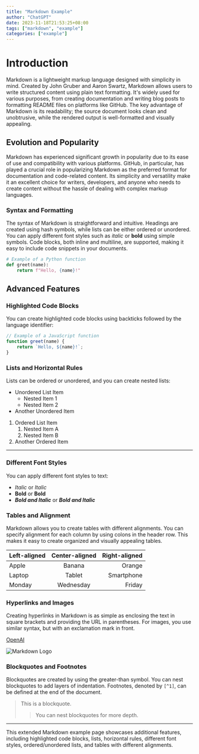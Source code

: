 ```yaml
---
title: "Markdown Example"
author: "ChatGPT"
date: 2023-11-18T21:53:25+08:00
tags: ["markdown", "example"]
categories: ["example"]
---
```


# Introduction

Markdown is a lightweight markup language designed with simplicity in mind. Created by John Gruber and Aaron Swartz, Markdown allows users to write structured content using plain text formatting. It's widely used for various purposes, from creating documentation and writing blog posts to formatting README files on platforms like GitHub. The key advantage of Markdown is its readability; the source document looks clean and unobtrusive, while the rendered output is well-formatted and visually appealing.

## Evolution and Popularity

Markdown has experienced significant growth in popularity due to its ease of use and compatibility with various platforms. GitHub, in particular, has played a crucial role in popularizing Markdown as the preferred format for documentation and code-related content. Its simplicity and versatility make it an excellent choice for writers, developers, and anyone who needs to create content without the hassle of dealing with complex markup languages.

### Syntax and Formatting

The syntax of Markdown is straightforward and intuitive. Headings are created using hash symbols, while lists can be either ordered or unordered. You can apply different font styles such as *italic* or **bold** using simple symbols. Code blocks, both inline and multiline, are supported, making it easy to include code snippets in your documents.

```python
# Example of a Python function
def greet(name):
    return f"Hello, {name}!"
```

## Advanced Features

### Highlighted Code Blocks

You can create highlighted code blocks using backticks followed by the language identifier:

```javascript
// Example of a JavaScript function
function greet(name) {
    return `Hello, ${name}!`;
}
```

### Lists and Horizontal Rules

Lists can be ordered or unordered, and you can create nested lists:

- Unordered List Item
  - Nested Item 1
  - Nested Item 2
- Another Unordered Item

1. Ordered List Item
   1. Nested Item A
   2. Nested Item B
2. Another Ordered Item

---

### Different Font Styles

You can apply different font styles to text:

- *Italic* or *Italic*
- **Bold** or **Bold**
- ***Bold and Italic*** or ***Bold and Italic***

### Tables and Alignment

Markdown allows you to create tables with different alignments. You can specify alignment for each column by using colons in the header row. This makes it easy to create organized and visually appealing tables.

| Left-aligned | Center-aligned | Right-aligned |
|:-------------|:--------------:|--------------:|
| Apple        | Banana         | Orange        |
| Laptop       | Tablet         | Smartphone    |
| Monday       | Wednesday      | Friday        |

### Hyperlinks and Images

Creating hyperlinks in Markdown is as simple as enclosing the text in square brackets and providing the URL in parentheses. For images, you use similar syntax, but with an exclamation mark in front.

[OpenAI](https://www.openai.com/)

![Markdown Logo](https://markdown-here.com/img/icon256.png)

### Blockquotes and Footnotes

Blockquotes are created by using the greater-than symbol. You can nest blockquotes to add layers of indentation. Footnotes, denoted by `[^1]`, can be defined at the end of the document.

> This is a blockquote.
>> You can nest blockquotes for more depth.


---

This extended Markdown example page showcases additional features, including highlighted code blocks, lists, horizontal rules, different font styles, ordered/unordered lists, and tables with different alignments.
